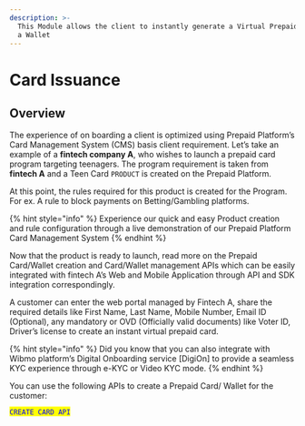 ```yaml
---
description: >-
  This Module allows the client to instantly generate a Virtual Prepaid Card or
  a Wallet
---
```


# Card Issuance

## Overview

The experience of on boarding a client is optimized using Prepaid Platform’s Card Management System (CMS) basis client requirement. Let’s take an example of a **fintech company A**, who wishes to launch a prepaid card program targeting teenagers. The program requirement is taken from **fintech A** and a Teen Card `PRODUCT` is created on the Prepaid Platform.

At this point, the rules required for this product is created for the Program. For ex. A rule to block payments on Betting/Gambling platforms.

{% hint style="info" %}
Experience our quick and easy Product creation and rule configuration through a live demonstration of our Prepaid Platform Card Management System
{% endhint %}

Now that the product is ready to launch, read more on the Prepaid Card/Wallet creation and Card/Wallet management APIs which can be easily integrated with fintech A’s Web and Mobile Application through API and SDK integration correspondingly.

A customer can enter the web portal managed by Fintech A, share the required details like First Name, Last Name, Mobile Number, Email ID (Optional), any mandatory or OVD (Officially valid documents) like Voter ID, Driver’s license to create an instant virtual prepaid card.

{% hint style="info" %}
Did you know that you can also integrate with Wibmo platform’s Digital Onboarding service \[DigiOn] to provide a seamless KYC experience through e-KYC or Video KYC mode.
{% endhint %}

You can use the following APIs to create a Prepaid Card/ Wallet for the customer:

<mark style="color:blue;">`CREATE CARD API`</mark>
